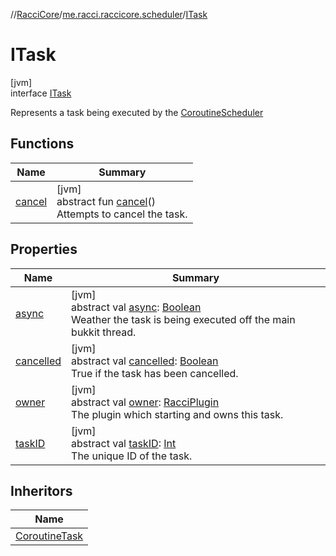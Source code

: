 //[RacciCore](../../../index.md)/[me.racci.raccicore.scheduler](../index.md)/[ITask](index.md)

# ITask

[jvm]\
interface [ITask](index.md)

Represents a task being executed by the [CoroutineScheduler](../-coroutine-scheduler/index.md)

## Functions

| Name | Summary |
|---|---|
| [cancel](cancel.md) | [jvm]<br>abstract fun [cancel](cancel.md)()<br>Attempts to cancel the task. |

## Properties

| Name | Summary |
|---|---|
| [async](async.md) | [jvm]<br>abstract val [async](async.md): [Boolean](https://kotlinlang.org/api/latest/jvm/stdlib/kotlin/-boolean/index.html)<br>Weather the task is being executed off the main bukkit thread. |
| [cancelled](cancelled.md) | [jvm]<br>abstract val [cancelled](cancelled.md): [Boolean](https://kotlinlang.org/api/latest/jvm/stdlib/kotlin/-boolean/index.html)<br>True if the task has been cancelled. |
| [owner](owner.md) | [jvm]<br>abstract val [owner](owner.md): [RacciPlugin](../../me.racci.raccicore/-racci-plugin/index.md)<br>The plugin which starting and owns this task. |
| [taskID](task-i-d.md) | [jvm]<br>abstract val [taskID](task-i-d.md): [Int](https://kotlinlang.org/api/latest/jvm/stdlib/kotlin/-int/index.html)<br>The unique ID of the task. |

## Inheritors

| Name |
|---|
| [CoroutineTask](../-coroutine-task/index.md) |
